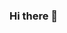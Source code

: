 ### Hi there 👋

<!--
**AnaQueirozDev/anaqueirozdev** is a ✨ _special_ ✨ repository because its `README.md` (this file) appears on your GitHub profile.

Here are some ideas to get you started:

👋 Hi, I'm AnaQueiroz
👀 I am interested in developing my professional life
🌱 I'm learning to develop programs
💞️ I'm looking to collaborate with our planet
📫 How to reach me - Acmqueiroz.dev@gmail.com

Estou aprendendo:
HTML <img src="https://img.shields.io/badge/HTML5-E34F26?style=for-the-badge&logo=html5&logoColor=white"
